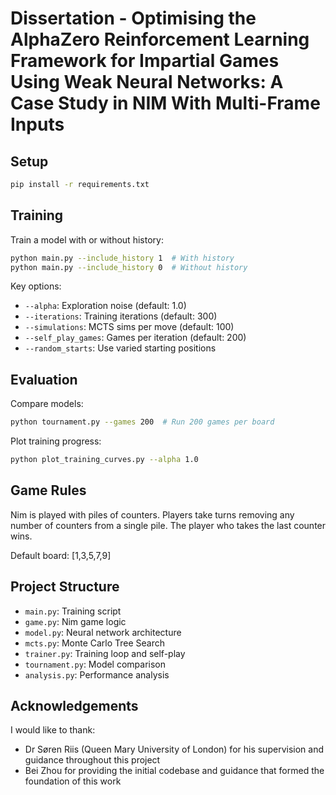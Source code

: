 # Dissertation - Optimising the AlphaZero Reinforcement Learning Framework for Impartial Games Using Weak Neural Networks: A Case Study in NIM With Multi-Frame Inputs 


## Setup

```bash
pip install -r requirements.txt
```

## Training

Train a model with or without history:
```bash
python main.py --include_history 1  # With history
python main.py --include_history 0  # Without history
```

Key options:
- `--alpha`: Exploration noise (default: 1.0)
- `--iterations`: Training iterations (default: 300)
- `--simulations`: MCTS sims per move (default: 100)
- `--self_play_games`: Games per iteration (default: 200)
- `--random_starts`: Use varied starting positions

## Evaluation

Compare models:
```bash
python tournament.py --games 200  # Run 200 games per board
```

Plot training progress:
```bash
python plot_training_curves.py --alpha 1.0
```

## Game Rules

Nim is played with piles of counters. Players take turns removing any number of counters from a single pile. The player who takes the last counter wins.

Default board: [1,3,5,7,9]

## Project Structure

- `main.py`: Training script
- `game.py`: Nim game logic
- `model.py`: Neural network architecture
- `mcts.py`: Monte Carlo Tree Search
- `trainer.py`: Training loop and self-play
- `tournament.py`: Model comparison
- `analysis.py`: Performance analysis

## Acknowledgements

I would like to thank:

- Dr Søren Riis (Queen Mary University of London) for his supervision and guidance throughout this project
- Bei Zhou for providing the initial codebase and guidance that formed the foundation of this work
